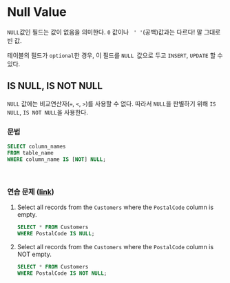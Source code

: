 # Null Value

`NULL`값인 필드는 값이 없음을 의미한다. `0` 값이나 ` ' '`(공백)값과는 다르다! 말 그대로 빈 값.

테이블의 필드가 `optional`한 경우, 이 필드를 `NULL `값으로 두고 `INSERT`, `UPDATE` 할 수 있다.



## IS NULL, IS NOT NULL

`NULL` 값에는 비교연산자(`=`, `<`, `>`)를 사용할 수 없다. 따라서 `NULL`을 판별하기 위해 `IS NULL`, `IS NOT NULL`을 사용한다.

### 문법

```sql
SELECT column_names
FROM table_name
WHERE column_name IS [NOT] NULL;
```

<br>

### 연습 문제 ([link](https://www.w3schools.com/sql/exercise.asp?filename=exercise_null1))

1. Select all records from the `Customers` where the `PostalCode` column is empty.

   ```sql
   SELECT * FROM Customers
   WHERE PostalCode IS NULL;
   ```

2. Select all records from the `Customers` where the `PostalCode` column is NOT empty.

   ```sql
   SELECT * FROM Customers
   WHERE PostalCode IS NOT NULL;
   ```


